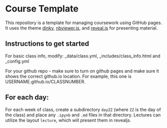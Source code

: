 # Course Template

This repository is a template for managing coursework using GitHub pages.  It
uses the theme [dinky](https://github.com/pages-themes/dinky),
[nbviewer.js](https://github.com/kokes/nbviewer.js), and
[reveal.js](https://revealjs.com/) for presenting material.


## Instructions to get started

For basic class info, modify: _data/class.yml, _includes/class_info.html and _config.yml

For your github repo -  make sure to turn on github pages and make sure it shows the correct github.io location.  For example, this one is USERNAME.github.io/CLASSNUMBER.


## For each day:

For each week of class, create a subdirectory `dayZZ` (where `ZZ` is the day
of the class) and place any `.ipynb` and `.md` files in that directory.
Lectures can utilize the layout `lecture`, which will present them in revealjs.
